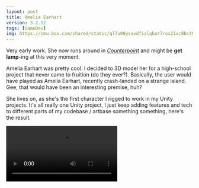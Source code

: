 ```yaml
---
layout: post
title: Amelia Earhart
version: 3.2.12
tags: [GameDev]
img: https://cmu.box.com/shared/static/ql7u08ysavdfizlqbor7rox21xc8bc49.png
---
```


Very early work. She now runs around in *[Counterpoint][]* and might be **get lamp**-ing at this very moment.

Amelia Earhart was pretty cool.
I decided to 3D model her for a high-school project that never came to fruition (do they ever?).
Basically, the user would have played as Amelia Earhart, recently crash-landed on a strange island.
Gee, that would have been an interesting premise, huh?

She lives on, as she's the first character I rigged to work in my Unity projects.
It's all really one Unity project, I just keep adding features and tech to different parts of my codebase / artbase something something, here's the result.

<video controls autoplay loop>
  <source src="https://cmu.box.com/shared/static/ne9zhs1cztrhigvgyrdasqnqyp3cahnk.mp4" type="video/mp4">
</video>


[Counterpoint]: </3d/counterpoint/> "Counterpoint v1.18.3"
